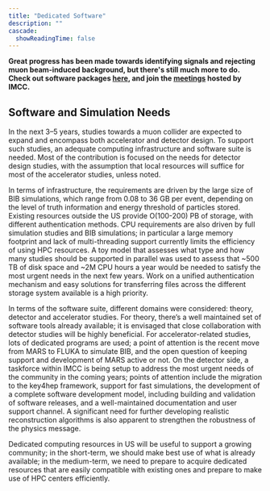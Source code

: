 ```yaml
---
title: "Dedicated Software"
description: ""
cascade:
  showReadingTime: false
---
```


**Great progress has been made towards identifying signals and rejecting muon beam-induced background, but there's still much more to do.** <!--more--> 
**Check out software packages [here](https://github.com/MuonColliderSoft), and join the [meetings](https://indico.cern.ch/category/18214/) hosted by IMCC.**

## Software and Simulation Needs

In the next 3–5 years, studies towards a muon collider are expected to expand and encompass both accelerator and detector design. To support such studies, an adequate computing infrastructure and software suite is needed. Most of the contribution is focused on the needs for detector design studies, with the assumption that local resources will suffice for most of the accelerator studies, unless noted.

In terms of infrastructure, the requirements are driven by the large size of BIB simulations, which range from 0.08 to 36 GB per event, depending on the level of truth information and energy threshold of particles stored. Existing resources outside the US provide O(100-200) PB of storage, with different authentication methods. CPU requirements are also driven by full simulation studies and BIB simulations; in particular a large memory footprint and lack of multi-threading support currently limits the efficiency of using HPC resources. A toy model that assesses what type and how many studies should be supported in parallel was used to assess that ~500 TB of disk space and ~2M CPU hours a year would be needed to satisfy the most urgent needs in the next few years. Work on a unified authentication mechanism and easy solutions for transferring files across the different storage system available is a high priority.

In terms of the software suite, different domains were considered: theory, detector and accelerator studies. For theory, there’s a well maintained set of software tools already available; it is envisaged that close collaboration with detector studies will be highly beneficial. For accelerator-related studies, lots of dedicated programs are used; a point of attention is the recent move from MARS to FLUKA to simulate BIB, and the open question of keeping support and development of MARS active or not. On the detector side, a taskforce within IMCC is being setup to address the most urgent needs of the community in the coming years; points of attention include the migration to the key4hep framework, support for fast simulations, the development of a complete software development model, including building and validation of software releases, and a well-maintained documentation and user support channel. A significant need for further developing realistic reconstruction algorithms is also apparent to strengthen the robustness of the physics message.

Dedicated computing resources in US will be useful to support a growing community; in the short-term, we should make best use of what is already available; in the medium-term, we need to prepare to acquire dedicated resources that are easily compatible with existing ones and prepare to make use of HPC centers efficiently.
